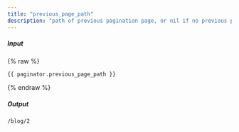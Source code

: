 ```yaml
---
title: "previous_page_path"
description: "path of previous pagination page, or nil if no previous page exists."
---
```

##### Input

{% raw %}
~~~liquid
{{ paginator.previous_page_path }}
~~~
{% endraw %}

##### Output

~~~html
/blog/2
~~~
